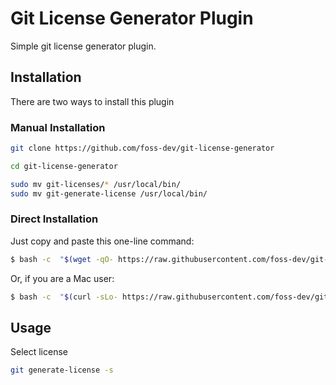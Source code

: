 # Git License Generator Plugin

Simple git license generator plugin.

## Installation

There are two ways to install this plugin

### Manual Installation

```bash
git clone https://github.com/foss-dev/git-license-generator

cd git-license-generator

sudo mv git-licenses/* /usr/local/bin/
sudo mv git-generate-license /usr/local/bin/
```

### Direct Installation

Just copy and paste this one-line command:

```bash
$ bash -c  "$(wget -qO- https://raw.githubusercontent.com/foss-dev/git-license-generator/master/install)" 
```

Or, if you are a Mac user:

```bash
$ bash -c  "$(curl -sLo- https://raw.githubusercontent.com/foss-dev/git-license-generator/master/install)"
```

## Usage

Select license

```bash
git generate-license -s
```
